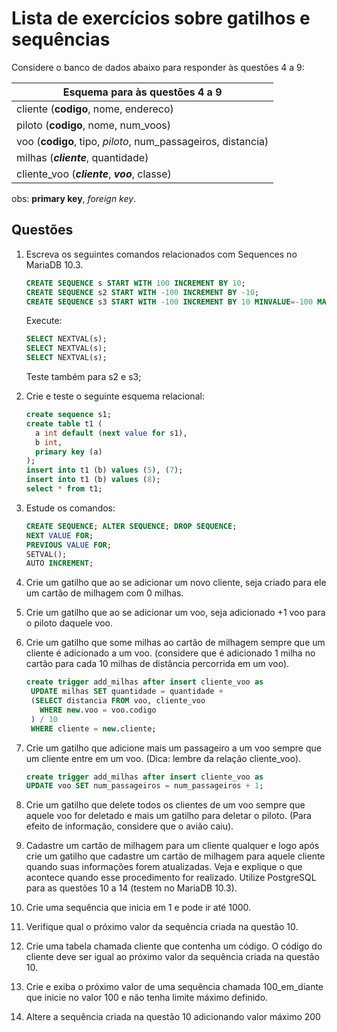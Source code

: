 # Lista de exercícios sobre gatilhos e sequências

Considere o banco de dados abaixo para responder às questões 4 a 9:

| Esquema para às questões 4 a 9                               |
| ------------------------------------------------------------ |
| cliente (**codigo**, nome, endereco)                         |
| piloto (**codigo**, nome, num_voos)                          |
| voo (**codigo**, tipo, _piloto_, num_passageiros, distancia) |
| milhas (_**cliente**_, quantidade)                           |
| cliente_voo (_**cliente**_, _**voo**_, classe)               |

obs: **primary key**, _foreign key_.

## Questões

1. Escreva os seguintes comandos relacionados com Sequences no MariaDB 10.3.

   ```sql
   CREATE SEQUENCE s START WITH 100 INCREMENT BY 10;
   CREATE SEQUENCE s2 START WITH -100 INCREMENT BY -10;
   CREATE SEQUENCE s3 START WITH -100 INCREMENT BY 10 MINVALUE=-100 MAXVALUE=1000;
   ```

   Execute:

   ```sql
   SELECT NEXTVAL(s);
   SELECT NEXTVAL(s);
   SELECT NEXTVAL(s);
   ```

   Teste também para s2 e s3;

2. Crie e teste o seguinte esquema relacional:

   ```sql
   create sequence s1;
   create table t1 (
     a int default (next value for s1),
     b int,
     primary key (a)
   );
   insert into t1 (b) values (5), (7);
   insert into t1 (b) values (8);
   select * from t1;
   ```

3. Estude os comandos:

   ```sql
   CREATE SEQUENCE; ALTER SEQUENCE; DROP SEQUENCE;
   NEXT VALUE FOR;
   PREVIOUS VALUE FOR;
   SETVAL();
   AUTO INCREMENT;
   ```

4. Crie um gatilho que ao se adicionar um novo cliente, seja criado para ele um
   cartão de milhagem com 0 milhas.

5. Crie um gatilho que ao se adicionar um voo, seja adicionado +1 voo para o
   piloto daquele voo.

6. Crie um gatilho que some milhas ao cartão de milhagem sempre que um cliente é
   adicionado a um voo. (considere que é adicionado 1 milha no cartão para cada
   10 milhas de distância percorrida em um voo).

   ```sql
   create trigger add_milhas after insert cliente_voo as
    UPDATE milhas SET quantidade = quantidade +
    (SELECT distancia FROM voo, cliente_voo
      WHERE new.voo = voo.codigo
    ) / 10
    WHERE cliente = new.cliente;
   ```

7. Crie um gatilho que adicione mais um passageiro a um voo sempre que um
   cliente entre em um voo. (Dica: lembre da relação cliente_voo).

   ```sql
   create trigger add_milhas after insert cliente_voo as
   UPDATE voo SET num_passageiros = num_passageiros + 1;
   ```

8. Crie um gatilho que delete todos os clientes de um voo sempre que aquele voo
   for deletado e mais um gatilho para deletar o piloto. (Para efeito de
   informação, considere que o avião caiu).

9. Cadastre um cartão de milhagem para um cliente qualquer e logo após crie um
   gatilho que cadastre um cartão de milhagem para aquele cliente quando suas
   informações forem atualizadas. Veja e explique o que acontece quando esse
   procedimento for realizado. Utilize PostgreSQL para as questões 10 a 14
   (testem no MariaDB 10.3).

10. Crie uma sequência que inicia em 1 e pode ir até 1000.

11. Verifique qual o próximo valor da sequência criada na questão 10.

12. Crie uma tabela chamada cliente que contenha um código. O código do cliente
    deve ser igual ao próximo valor da sequência criada na questão 10.

13. Crie e exiba o próximo valor de uma sequência chamada 100_em_diante que
    inicie no valor 100 e não tenha limite máximo definido.

14. Altere a sequência criada na questão 10 adicionando valor máximo 200
